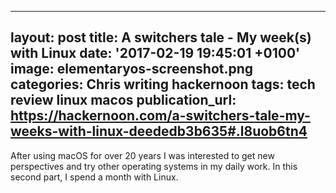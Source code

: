   - --
layout: post
title: A switchers tale - My week(s) with Linux
date: '2017-02-19 19:45:01 +0100'
image: elementaryos-screenshot.png
categories: Chris writing hackernoon
tags: tech review linux macos
publication_url: https://hackernoon.com/a-switchers-tale-my-weeks-with-linux-deededb3b635#.l8uob6tn4
---

After using macOS for over 20 years I was interested to get new perspectives and try other operating systems in my daily work. In this second part, I spend a month with Linux.
